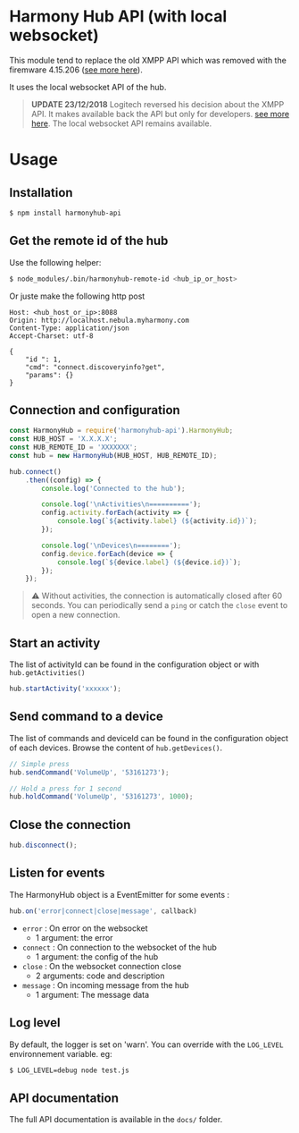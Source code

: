# Harmony Hub API (with local websocket)

This module  tend to replace the old XMPP API which was removed with the firemware 4.15.206 ([see more here](https://community.logitech.com/s/question/0D55A00008D4bZ4SAJ/harmony-hub-firmware-update-fixes-vulnerabilities)).

It uses the local websocket API of the hub.

> **UPDATE 23/12/2018**
> Logitech reversed his decision about the XMPP API. It makes available back the API but only for developers. [see more here](https://community.logitech.com/s/question/0D55A00008D4bZ4SAJ/harmony-hub-firmware-update-fixes-vulnerabilities). The local websocket API remains available.

# Usage

## Installation
```bash
$ npm install harmonyhub-api
```

## Get the remote id of the hub
Use the following helper:
```bash
$ node_modules/.bin/harmonyhub-remote-id <hub_ip_or_host>
```

Or juste make the following http post
```http
Host: <hub_host_or_ip>:8088
Origin: http://localhost.nebula.myharmony.com
Content-Type: application/json
Accept-Charset: utf-8

{
    "id ": 1,
    "cmd": "connect.discoveryinfo?get",
    "params": {}
}
```
## Connection and configuration
```javascript
const HarmonyHub = require('harmonyhub-api').HarmonyHub;
const HUB_HOST = 'X.X.X.X';
const HUB_REMOTE_ID = 'XXXXXXX';
const hub = new HarmonyHub(HUB_HOST, HUB_REMOTE_ID);

hub.connect()
    .then((config) => {
        console.log('Connected to the hub');

        console.log('\nActivities\n==========');
        config.activity.forEach(activity => {
            console.log(`${activity.label} (${activity.id})`);
        });

        console.log('\nDevices\n========');
        config.device.forEach(device => {
            console.log(`${device.label} (${device.id})`);
        });
    });
```

> :warning: Without activities, the connection is automatically closed after 60 seconds. You can periodically send a `ping` or catch the `close` event to open a new connection.

## Start an activity
The list of activityId can be found in the configuration object or with `hub.getActivities()`
```javascript
hub.startActivity('xxxxxx');
```

## Send command to a device
The list of commands and deviceId can be found in the configuration object of each devices. Browse the content of `hub.getDevices()`.

```javascript
// Simple press
hub.sendCommand('VolumeUp', '53161273');

// Hold a press for 1 second
hub.holdCommand('VolumeUp', '53161273', 1000);
```

## Close the connection
```javascript
hub.disconnect();
```

## Listen for events
The HarmonyHub object is a EventEmitter for some events : 

```javascript
hub.on('error|connect|close|message', callback)
````

- `error` : On error on the websocket
    - 1 argument: the error
- `connect` : On connection to the websocket of the hub
    - 1 argument: the config of the hub
- `close` : On the websocket connection close
    - 2 arguments: code and description
- `message` : On incoming message from the hub
    - 1 argument: The message data


## Log level
By default, the logger is set on 'warn'. You can override with the `LOG_LEVEL` environnement variable. eg:
```bash
$ LOG_LEVEL=debug node test.js
```

## API documentation
The full API documentation is available in the `docs/` folder.
